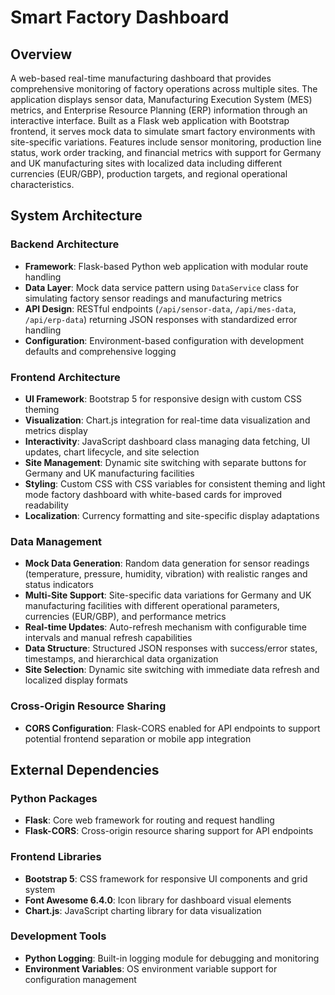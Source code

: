 # Smart Factory Dashboard

## Overview

A web-based real-time manufacturing dashboard that provides comprehensive monitoring of factory operations across multiple sites. The application displays sensor data, Manufacturing Execution System (MES) metrics, and Enterprise Resource Planning (ERP) information through an interactive interface. Built as a Flask web application with Bootstrap frontend, it serves mock data to simulate smart factory environments with site-specific variations. Features include sensor monitoring, production line status, work order tracking, and financial metrics with support for Germany and UK manufacturing sites with localized data including different currencies (EUR/GBP), production targets, and regional operational characteristics.

## System Architecture

### Backend Architecture
- **Framework**: Flask-based Python web application with modular route handling
- **Data Layer**: Mock data service pattern using `DataService` class for simulating factory sensor readings and manufacturing metrics
- **API Design**: RESTful endpoints (`/api/sensor-data`, `/api/mes-data`, `/api/erp-data`) returning JSON responses with standardized error handling
- **Configuration**: Environment-based configuration with development defaults and comprehensive logging

### Frontend Architecture
- **UI Framework**: Bootstrap 5 for responsive design with custom CSS theming
- **Visualization**: Chart.js integration for real-time data visualization and metrics display
- **Interactivity**: JavaScript dashboard class managing data fetching, UI updates, chart lifecycle, and site selection
- **Site Management**: Dynamic site switching with separate buttons for Germany and UK manufacturing facilities
- **Styling**: Custom CSS with CSS variables for consistent theming and light mode factory dashboard with white-based cards for improved readability
- **Localization**: Currency formatting and site-specific display adaptations

### Data Management
- **Mock Data Generation**: Random data generation for sensor readings (temperature, pressure, humidity, vibration) with realistic ranges and status indicators
- **Multi-Site Support**: Site-specific data variations for Germany and UK manufacturing facilities with different operational parameters, currencies (EUR/GBP), and performance metrics
- **Real-time Updates**: Auto-refresh mechanism with configurable time intervals and manual refresh capabilities
- **Data Structure**: Structured JSON responses with success/error states, timestamps, and hierarchical data organization
- **Site Selection**: Dynamic site switching with immediate data refresh and localized display formats

### Cross-Origin Resource Sharing
- **CORS Configuration**: Flask-CORS enabled for API endpoints to support potential frontend separation or mobile app integration

## External Dependencies

### Python Packages
- **Flask**: Core web framework for routing and request handling
- **Flask-CORS**: Cross-origin resource sharing support for API endpoints

### Frontend Libraries
- **Bootstrap 5**: CSS framework for responsive UI components and grid system
- **Font Awesome 6.4.0**: Icon library for dashboard visual elements
- **Chart.js**: JavaScript charting library for data visualization

### Development Tools
- **Python Logging**: Built-in logging module for debugging and monitoring
- **Environment Variables**: OS environment variable support for configuration management
